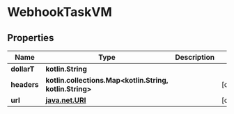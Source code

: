 
# WebhookTaskVM

## Properties
Name | Type | Description | Notes
------------ | ------------- | ------------- | -------------
**dollarT** | **kotlin.String** |  | 
**headers** | **kotlin.collections.Map&lt;kotlin.String, kotlin.String&gt;** |  |  [optional]
**url** | [**java.net.URI**](java.net.URI.md) |  |  [optional]



